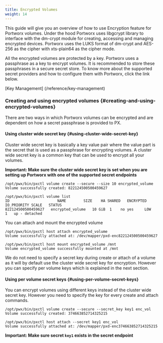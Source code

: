 ```yaml
---
title: Encrypted Volumes
weight: 14
---
```


This guide will give you an overview of how to use Encryption feature for Portworx volumes. Under the hood Portworx uses libgcrypt library to interface with the dm-crypt module for creating, accessing and managing encrypted devices. Portworx uses the LUKS format of dm-crypt and AES-256 as the cipher with xts-plain64 as the cipher mode.

All the encrypted volumes are protected by a key. Portworx uses a passphrase as a key to encrypt volumes. It is recommended to store these passphrases in a secure secret store. To know more about the supported secret providers and how to configure them with Portworx, click the link below.

[Key Management] (/reference/key-management)

### Creating and using encrypted volumes {#creating-and-using-encrypted-volumes}

There are two ways in which Portworx volumes can be encrypted and are dependent on how a secret passphrase is provided to PX.

#### Using cluster wide secret key {#using-cluster-wide-secret-key}

Cluster wide secret key is basically a key value pair where the value part is the secret that is used as a passphrase for encrypting volumes. A cluster wide secret key is a common key that can be used to encrypt all your volumes.

**Important: Make sure the cluster wide secret key is set when you are setting up Portworx with one of the supported secret endpoints**

```text
/opt/pwx/bin/pxctl volume create --secure --size 10 encrypted_volume
Volume successfully created: 822124500500459627

/opt/pwx/bin/pxctl volume list
ID	      	     		NAME		SIZE	HA SHARED	ENCRYPTED	IO_PRIORITY	SCALE	STATUS
822124500500459627	 encrypted_volume	10 GiB	1    no yes		LOW		1	up - detached
```

You can attach and mount the encrypted volume

```text
/opt/pwx/bin/pxctl host attach encrypted_volume
Volume successfully attached at: /dev/mapper/pxd-enc822124500500459627

/opt/pwx/bin/pxctl host mount encrypted_volume /mnt
Volume encrypted_volume successfully mounted at /mnt
```

We do not need to specify a secret key during create or attach of a volume as it will by default use the cluster wide secret key for encryption. However you can specify per volume keys which is explained in the next section.

#### Using per volume secret keys {#using-per-volume-secret-keys}

You can encrypt volumes using different keys instead of the cluster wide secret key. However you need to specify the key for every create and attach commands.

```text
/opt/pwx/bin/pxctl volume create --secure --secret_key key1 enc_vol
Volume successfully created: 374663852714325215

/opt/pwx/bin/pxctl host attach --secret key1 enc_vol
Volume successfully attached at: /dev/mapper/pxd-enc374663852714325215
```

**Important: Make sure secret `key1` exists in the secret endpoint**

